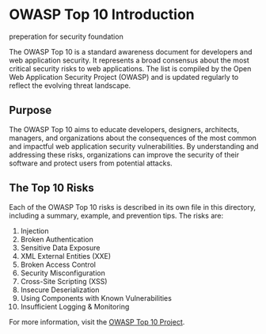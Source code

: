 # OWASP Top 10 Introduction
preperation for security foundation

The OWASP Top 10 is a standard awareness document for developers and web application security. It represents a broad consensus about the most critical security risks to web applications. The list is compiled by the Open Web Application Security Project (OWASP) and is updated regularly to reflect the evolving threat landscape.

## Purpose
The OWASP Top 10 aims to educate developers, designers, architects, managers, and organizations about the consequences of the most common and impactful web application security vulnerabilities. By understanding and addressing these risks, organizations can improve the security of their software and protect users from potential attacks.

## The Top 10 Risks
Each of the OWASP Top 10 risks is described in its own file in this directory, including a summary, example, and prevention tips. The risks are:

1. Injection
2. Broken Authentication
3. Sensitive Data Exposure
4. XML External Entities (XXE)
5. Broken Access Control
6. Security Misconfiguration
7. Cross-Site Scripting (XSS)
8. Insecure Deserialization
9. Using Components with Known Vulnerabilities
10. Insufficient Logging & Monitoring

For more information, visit the [OWASP Top 10 Project](https://owasp.org/www-project-top-ten/).

